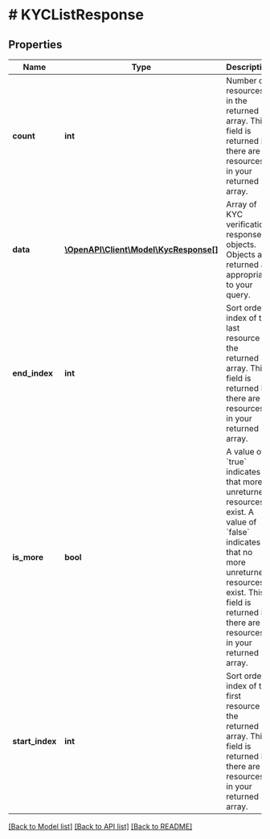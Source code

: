 # # KYCListResponse

## Properties

Name | Type | Description | Notes
------------ | ------------- | ------------- | -------------
**count** | **int** | Number of resources in the returned array.  This field is returned if there are resources in your returned array. | [optional]
**data** | [**\OpenAPI\Client\Model\KycResponse[]**](KycResponse.md) | Array of KYC verification response objects.  Objects are returned as appropriate to your query. | [optional]
**end_index** | **int** | Sort order index of the last resource in the returned array.  This field is returned if there are resources in your returned array. | [optional]
**is_more** | **bool** | A value of &#x60;true&#x60; indicates that more unreturned resources exist. A value of &#x60;false&#x60; indicates that no more unreturned resources exist.  This field is returned if there are resources in your returned array. | [optional] [default to false]
**start_index** | **int** | Sort order index of the first resource in the returned array.  This field is returned if there are resources in your returned array. | [optional]

[[Back to Model list]](../../README.md#models) [[Back to API list]](../../README.md#endpoints) [[Back to README]](../../README.md)
